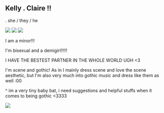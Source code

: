 ## Kelly . Claire !!
.  she / they / he

![](https://64.media.tumblr.com/76b9c642ff63bffac94b9666b3ff3ec7/21317507f7352712-e4/s250x400/312f0bf0947d57a8a1d78515a9e839b525674966.pnj) ![](https://64.media.tumblr.com/05709a5f0eb47da30aee563c462a7338/21317507f7352712-4b/s100x200/7324b9651fc5c546142d791c39ff5201c274891b.webp) ![](https://64.media.tumblr.com/07ff324b9ea760b872e7786a450c5a4f/0d9c08ed8003adc6-f1/s100x200/d00e6a608e80f959b40045166618c6d52680f1a4.gifv)

I am a minor!!!

I'm bisexual and a demigirl!!!!!

I HAVE THE BESTEST PARTNER IN THE WHOLE WORLD UGH <3

I'm scene and gothic! As in I mainly dress scene and love the scene aesthetic, but I'm also very much into gothic music and dress like them as well :00

^ im a very tiny baby bat, i need suggestions and helpful stuffs when it comes to being gothic <3333

![](https://64.media.tumblr.com/4b8eaa39b1dc97b6f5241b045b5ca9ec/0d9d6392a423e969-0c/s500x750/a79a060e378bce57436289dfda93f6239beb670b.gifv)
